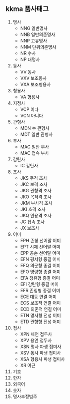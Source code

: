 ## kkma 품사태그 ##

1. 명사
   * NNG 일반명사
   * NNB 일반의존명사
   * NNP 고유명사
   * NNM 단위의존명사 
   * NR 수사
   * NP 대명사
2. 동사
   * VV 동사
   * VXV 보조동사
   * VXA 보조형용사
3. 형용사
   * VA 형용사
4. 지정사
   * VCP 이다
   * VCN 아니다
5. 관형사
   * MDN 수 관형사
   * MDT 일반 관형사
6. 부사
   * MAG 일반 부사
   * MAC 접속 부사
7. 감탄사
   * IC 감탄사
8. 조사
   * JKS 주격 조사
   * JKC 보격 조사
   * JKG 관형격 조사
   * JKO 목적격 조사
   * JKM 부사격 조사
   * JKI 호격 조사
   * JKQ 인용격 조사
   * JC 접속 조사
   * JX 보조사
9. 어미
    * EPH 존칭 선어말 어미
    * EPT 시제 선어말 어미
    * EPP 공손 선어말 어미
    * EFN 평서형 종결 어미
    * EFQ 의문형 종결 어미
    * EFO 명령형 종결 어미
    * EFA 청유형 종결 어미
    * EFI 감탄형 종결 머이
    * EFR 존칭형 종결 어미
    * ECE 대등 연결 어미
    * ECS 보조적 연결 어미
    * ECD 의존적 연결 어미
    * ETN 명사형 전성 어미
    * ETD 관형형 전성 어미
10. 접사 
    * XPN 체언 접두사
    * XPV 용언 접두사
    * XSN 명사 파생 접미사
    * XSV 동사 파생 접미사
    * XSA 형용사 파생 접미사
    * XR 어근
11. 기호
12. 한자
13. 외국어
14. 숫자
15. 명사추정범주
  

